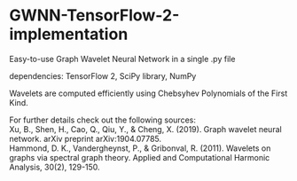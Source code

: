 # GWNN-TensorFlow-2-implementation
Easy-to-use Graph Wavelet Neural Network in a single .py file<br>

dependencies: TensorFlow 2, SciPy library, NumPy<br>

Wavelets are computed efficiently using Chebsyhev Polynomials of the First Kind.<br>

For further details check out the following sources:<br>
Xu, B., Shen, H., Cao, Q., Qiu, Y., & Cheng, X. (2019). Graph wavelet neural network. arXiv preprint arXiv:1904.07785.<br>
Hammond, D. K., Vandergheynst, P., & Gribonval, R. (2011). Wavelets on graphs via spectral graph theory. Applied and Computational Harmonic Analysis, 30(2), 129-150.<br>
